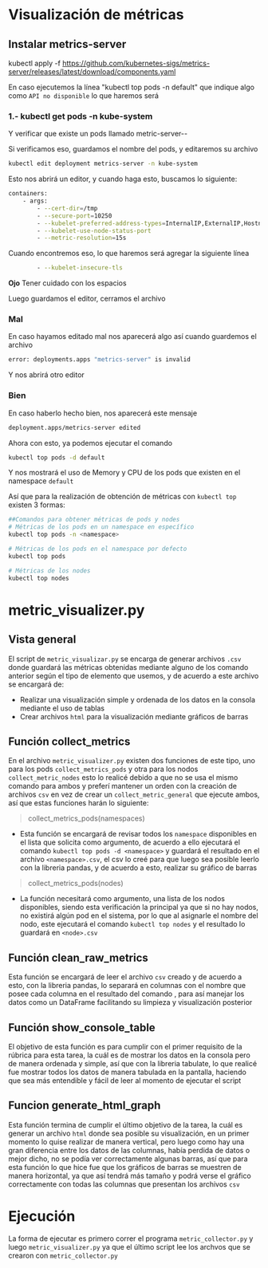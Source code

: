 # Visualización de métricas

## Instalar metrics-server
kubectl apply -f https://github.com/kubernetes-sigs/metrics-server/releases/latest/download/components.yaml


En caso ejecutemos la línea "kubectl top pods -n default" que indique algo como `API no disponible` lo que haremos será

### 1.- kubectl get pods -n kube-system

Y verificar que existe un pods llamado metric-server-<numero>-<codigo>

Si verificamos eso, guardamos el nombre del pods, y editaremos su archivo

```bash
kubectl edit deployment metrics-server -n kube-system
```
Esto nos abrirá un editor, y cuando haga esto, buscamos lo siguiente:
```bash
containers:
    - args:
        - --cert-dir=/tmp
        - --secure-port=10250
        - --kubelet-preferred-address-types=InternalIP,ExternalIP,Hostname
        - --kubelet-use-node-status-port
        - --metric-resolution=15s
```
Cuando encontremos eso, lo que haremos será agregar la siguiente línea
```bash
        - --kubelet-insecure-tls
```
**Ojo** Tener cuidado con los espacios

Luego guardamos el editor, cerramos el archivo
### Mal
En caso hayamos editado mal nos aparecerá algo así cuando guardemos el archivo
```bash
error: deployments.apps "metrics-server" is invalid
```
Y nos abrirá otro editor

### Bien
En caso haberlo hecho bien, nos aparecerá este mensaje
```bash
deployment.apps/metrics-server edited
```

Ahora con esto, ya podemos ejecutar el comando

```bash
kubectl top pods -d default
```

Y nos mostrará el uso de Memory y CPU de los pods que existen en el namespace `default`

Así que para la realización de obtención de métricas con `kubectl top` existen 3 formas:
```bash
##Comandos para obtener métricas de pods y nodes
# Métricas de los pods en un namespace en específico
kubectl top pods -n <namespace>

# Métricas de los pods en el namespace por defecto
kubectl top pods

# Métricas de los nodes
kubectl top nodes
```

# metric_visualizer.py
## Vista general
El script de `metric_visualizar.py` se encarga de generar archivos `.csv` donde guardará las métricas obtenidas mediante alguno de los comando anterior según el tipo de elemento que usemos, y de acuerdo a este archivo se encargará de:
- Realizar una visualización simple y ordenada de los datos en la consola mediante el uso de tablas
- Crear archivos `html` para la visualización mediante gráficos de barras

## Función collect_metrics
En el archivo `metric_visualizer.py` existen dos funciones de este tipo, uno para los pods `collect_metrics_pods` y otra para los nodos `collect_metric_nodes` esto lo realicé debido a que no se usa el mismo comando para ambos y preferí mantener un orden con la creación de archivos `csv` en vez de crear un `collect_metric_general` que ejecute ambos, así que estas funciones harán lo siguiente:
> collect_metrics_pods(namespaces)
- Esta función se encargará de revisar todos los `namespace` disponibles en el lista que solicita como argumento, de acuerdo a ello ejecutará el comando `kubectl top pods -d <namespace>` y guardará el resultado en el archivo `<namespace>.csv`, el csv lo creé para que luego sea posible leerlo con la libreria pandas, y de acuerdo a esto, realizar su gráfico de barras

> collect_metrics_pods(nodes)
- La función necesitará como argumento, una lista de los nodos disponibles, siendo esta verificación la principal ya que si no hay nodos, no existirá algún pod en el sistema, por lo que al asignarle el nombre del nodo, este ejecutará el comando `kubectl top nodes` y el resultado lo guardará en `<node>.csv`

## Función clean_raw_metrics 
Esta función se encargará de leer el archivo `csv` creado y de acuerdo a esto, con la libreria pandas, lo separará en columnas con el nombre que posee cada columna en el resultado del comando , para así manejar los datos como un DataFrame facilitando su limpieza y visualización posterior

## Función show_console_table
El objetivo de esta función es para cumplir con el primer requisito de la rúbrica para esta tarea, la cuál es de mostrar los datos en la consola pero de manera ordenada y simple, así que con la libreria tabulate, lo que realicé fue mostrar todos los datos de manera tabulada en la pantalla, haciendo que sea más entendible y fácil de leer al momento de ejecutar el script

## Funcion generate_html_graph
Esta función termina de cumplir el último objetivo de la tarea, la cuál es generar un archivo `html` donde sea posible su visualización, en un primer momento lo quise realizar de manera vertical, pero luego como hay una gran diferencia entre los datos de las columnas, había perdida de datos o mejor dicho, no se podía ver correctamente algunas barras, así que para esta función lo que hice fue que los gráficos de barras se muestren de manera horizontal, ya que así tendrá más tamaño y podrá verse el gráfico correctamente con todas las columnas que presentan los archivos `csv`

# Ejecución

La forma de ejecutar es primero correr el programa `metric_collector.py` y luego `metric_visualizer.py` ya que el último script lee los archvos que se crearon con  `metric_collector.py`
